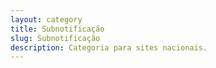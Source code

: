 ```yaml
---
layout: category
title: Subnotificação
slug: Subnotificação
description: Categoria para sites nacionais.
---
```

